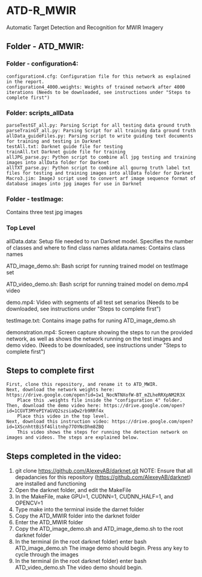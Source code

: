 # ATD-R_MWIR
Automatic Target Detection and Recognition for MWIR Imagery

## Folder - ATD_MWIR:
### Folder - configuration4:
    configuration4.cfg: Configuration file for this network as explained in the report.
    configuration4_4000.weights: Weights of trained network after 4000 iterations (Needs to be downloaded, see instructions under "Steps to complete first")

### Folder: scripts_allData
    parseTestGT_all.py: Parsing Script for all testing data ground truth
    parseTrainGT_all.py: Parsing Script for all training data ground truth
    allData_guideFiles.py: Parsing script to write guiding text documents for training and testing in Darknet
    testAll.txt: Darknet guide file for testing
    trainAll.txt Darknet guide file for training
    allJPG_parse.py: Python script to combine all jpg testing and training images into allData folder for Darknet
    allTXT_parse.py: Python script to combine all gourng truth label txt files for testing and training images into allData folder for Darknet
    Macro3.jim: ImageJ script used to convert arf image sequence format of database images into jpg images for use in Darknet

### Folder - testImage:
Contains three test jpg images

### Top Level
allData.data: Setup file needed to run Darknet model. Specifies the number of classes and where to find class names
alldata.names: Contains class names

ATD_image_demo.sh: Bash script for running trained model on testImage set

ATD_video_demo.sh: Bash script for running trained model on demo.mp4 video

demo.mp4: Video with segments of all test set senarios (Needs to be downloaded, see instructions under "Steps to complete first")

testImage.txt: Contains image paths for runing ATD_image_demo.sh

demonstration.mp4: Screen capture showing the steps to run the provided network, as well as shows the network running on the test images and demo video. (Needs to be downloaded, see instructions under "Steps to complete first")

## Steps to complete first
    First, clone this repository, and rename it to ATD_MWIR.
    Next, download the network weights here: https://drive.google.com/open?id=1w1_NocNTNXofW-BT_mZLheRRXpNM2R3X
        Place this .weights file inside the "configuration 4" folder.
    Then, download the demo video here: https://drive.google.com/open?id=1CGVT3MYePIYaGVQ2szsiaQw2rb9RRf4x
        Place this video in the top level.
    Next, download this instruction video: https://drive.google.com/open?id=1XScnhttBi5f4Glitnhp77OYNcDhm8ZBQ
        This video shows the steps for running the detection network on images and videos. The steps are explained below.

## Steps completed in the video:
1. git clone https://github.com/AlexeyAB/darknet.git
    NOTE: Ensure that all depadancies for this repository (https://github.com/AlexeyAB/darknet) are installed and functioning
2. Open the darknet folder, and edit the MakeFile
3. In the MakeFile, make GPU=1, CUDNN=1, CUDNN_HALF=1, and OPENCV=1
4. Type make into the terminal inside the darnet folder
5. Copy the ATD_MWIR folder into the darknet folder
6. Enter the ATD_MWIR folder
7. Copy the ATD_image_demo.sh and ATD_image_demo.sh to the root darknet folder
8. In the terminal (in the root darknet folder) enter bash ATD_image_demo.sh
    The image demo should begin. Press any key to cycle through the images
9. In the terminal (in the root darknet folder) enter bash ATD_video_demo.sh
    The video demo should begin.

